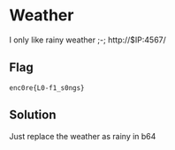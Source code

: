 # Weather
I only like rainy weather ;-;
http://$IP:4567/

## Flag
```
enc0re{L0-f1_s0ngs}
```

## Solution
Just replace the weather as rainy in b64